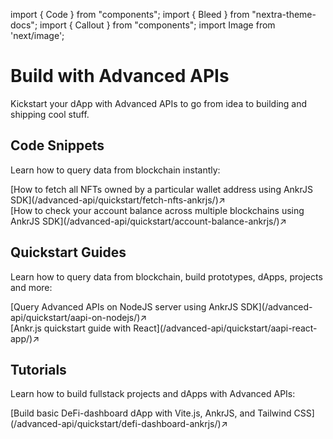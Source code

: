 import { Code } from "components";
import { Bleed } from "nextra-theme-docs";
import { Callout } from "components";
import Image from 'next/image';

# Build with Advanced APIs

Kickstart your dApp with Advanced APIs to go from idea to building and shipping cool stuff. 

## Code Snippets
Learn how to query data from blockchain instantly:  

<div className="p-4 border border-gray-200 dark:border-gray-900 rounded mt-6">
  [How to fetch all NFTs owned by a particular wallet address using AnkrJS SDK](/advanced-api/quickstart/fetch-nfts-ankrjs/)↗
</div>

<div className="p-4 border border-gray-200 dark:border-gray-900 rounded mt-6">
  [How to check your account balance across multiple blockchains using AnkrJS SDK](/advanced-api/quickstart/account-balance-ankrjs/)↗
</div>

## Quickstart Guides
Learn how to query data from blockchain, build prototypes, dApps, projects and more:  

<div className="p-4 border border-gray-200 dark:border-gray-900 rounded mt-6">
  [Query Advanced APIs on NodeJS server using AnkrJS SDK](/advanced-api/quickstart/aapi-on-nodejs/)↗
</div>

<div className="p-4 border border-gray-200 dark:border-gray-900 rounded mt-6">
  [Ankr.js quickstart guide with React](/advanced-api/quickstart/aapi-react-app/)↗
</div>

## Tutorials
Learn how to build fullstack projects and dApps with Advanced APIs:

<div className="p-4 border border-gray-200 dark:border-gray-900 rounded mt-6">
  [Build basic DeFi-dashboard dApp with Vite.js, AnkrJS, and Tailwind CSS](/advanced-api/quickstart/defi-dashboard-ankrjs/)↗
</div>